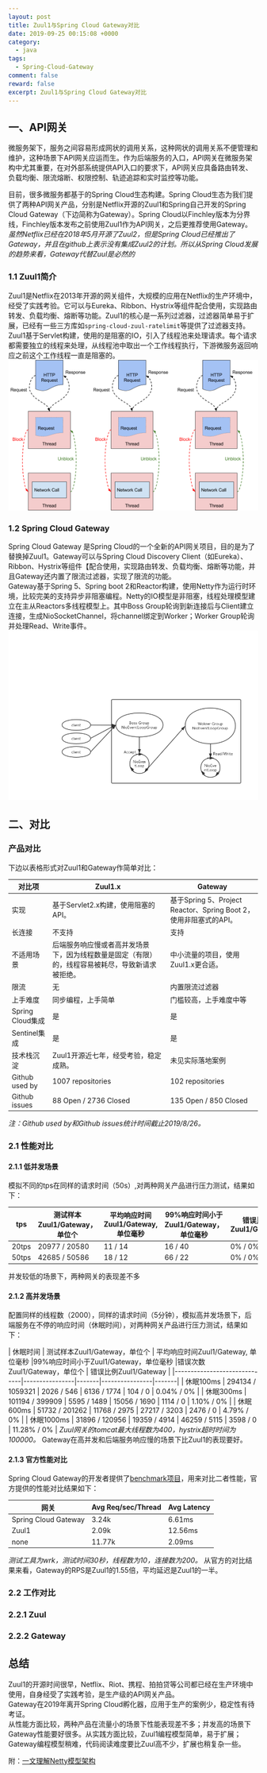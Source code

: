 ```yaml
---
layout: post
title: Zuul1与Spring Cloud Gateway对比
date: 2019-09-25 00:15:08 +0000
category:
  - java
tags: 
  - Spring-Cloud-Gateway
comment: false
reward: false
excerpt: Zuul1与Spring Cloud Gateway对比
---
```


## 一、API网关

微服务架下，服务之间容易形成网状的调用关系，这种网状的调用关系不便管理和维护，这种场景下API网关应运而生。作为后端服务的入口，API网关在微服务架构中尤其重要，在对外部系统提供API入口的要求下，API网关应具备路由转发、负载均衡、限流熔断、权限控制、轨迹追踪和实时监控等功能。

目前，很多微服务都基于的Spring Cloud生态构建。Spring Cloud生态为我们提供了两种API网关产品，分别是Netflix开源的Zuul1和Spring自己开发的Spring Cloud Gateway（下边简称为Gateway）。Spring Cloud以Finchley版本为分界线，Finchley版本发布之前使用Zuul1作为API网关，之后更推荐使用Gateway。  
*虽然Netflix已经在2018年5月开源了Zuul2，但是Spring Cloud已经推出了Gateway，并且在github上表示没有集成Zuul2的计划。所以从Spring Cloud发展的趋势来看，Gateway代替Zuul是必然的*

### 1.1 Zuul1简介

Zuul1是Netflix在2013年开源的网关组件，大规模的应用在Netflix的生产环境中，经受了实践考验。它可以与Eureka、Ribbon、Hystrix等组件配合使用，实现路由转发、负载均衡、熔断等功能。Zuul1的核心是一系列过滤器，过滤器简单易于扩展，已经有一些三方库如`spring-cloud-zuul-ratelimit`等提供了过滤器支持。  
Zuul1基于Servlet构建，使用的是阻塞的IO，引入了线程池来处理请求。每个请求都需要独立的线程来处理，从线程池中取出一个工作线程执行，下游微服务返回响应之前这个工作线程一直是阻塞的。
![多线程系统架构](https://raw.githubusercontent.com/yizhishi/yizhishi.github.io/master/images/zuul1-multithreaded-system-architecture.png)

### 1.2 Spring Cloud Gateway

Spring Cloud Gateway 是Spring Cloud的一个全新的API网关项目，目的是为了替换掉Zuul1。Gateway可以与Spring Cloud Discovery Client（如Eureka）、Ribbon、Hystrix等组件【配合使用，实现路由转发、负载均衡、熔断等功能，并且Gateway还内置了限流过滤器，实现了限流的功能。  
Gateway基于Spring 5、Spring boot 2和Reactor构建，使用Netty作为运行时环境，比较完美的支持异步非阻塞编程。Netty的IO模型是非阻塞，线程处理模型建立在主从Reactors多线程模型上。其中Boss Group轮询到新连接后与Client建立连接，生成NioSocketChannel，将channel绑定到Worker；Worker Group轮询并处理Read、Write事件。
![主从reactors模型](https://raw.githubusercontent.com/yizhishi/yizhishi.github.io/master/images/netty-simple-thread-model.png)

## 二、对比

### 产品对比

下边以表格形式对Zuul1和Gateway作简单对比：

| 对比项 |Zuul1.x | Gateway |
|------------------------------|----------------|-------|
| 实现 |基于Servlet2.x构建，使用阻塞的API。 | 基于Spring 5、Project Reactor、Spring Boot 2，使用非阻塞式的API。|
| 长连接 |不支持 | 支持 |
| 不适用场景 | 后端服务响应慢或者高并发场景下，因为线程数量是固定（有限）的，线程容易被耗尽，导致新请求被拒绝。 | 中小流量的项目，使用Zuul1.x更合适。 |
| 限流 | 无 | 内置限流过滤器 |
| 上手难度 | 同步编程，上手简单 | 门槛较高，上手难度中等 |
| Spring Cloud集成 | 是 | 是 |
| Sentinel集成 | 是 | 是 |
| 技术栈沉淀 | Zuul1开源近七年，经受考验，稳定成熟。 | 未见实际落地案例 |
| Github used by | 1007 repositories | 102 repositories |
| Github issues | 88 Open / 2736 Closed | 135 Open / 850 Closed |
*注：Github used by和Github issues统计时间截止2019/8/26。*

### 2.1 性能对比

#### 2.1.1 低并发场景

模拟不同的tps在同样的请求时间（50s）,对两种网关产品进行压力测试，结果如下：

| tps | 测试样本Zuul1/Gateway，单位个 | 平均响应时间Zuul1/Gateway, 单位毫秒 |99%响应时间小于Zuul1/Gateway，单位毫秒 |错误比例Zuul1/Gateway |
|------------------------------|----------------|-------|----------------|-------|
| 20tps | 20977 / 20580 | 11 / 14 | 16 / 40 | 0% / 0% |
| 50tps | 42685 / 50586 | 18 / 12 | 66 / 22 | 0% / 0% |
并发较低的场景下，两种网关的表现差不多

#### 2.1.2 高并发场景

配置同样的线程数（2000），同样的请求时间（5分钟），模拟高并发场景下，后端服务在不停的响应时间（休眠时间），对两种网关产品进行压力测试，结果如下：

| 休眠时间 | 测试样本Zuul1/Gateway，单位个 | 平均响应时间Zuul1/Gateway, 单位毫秒 |99%响应时间小于Zuul1/Gateway，单位毫秒 |错误次数Zuul1/Gateway，单位个 | 错误比例Zuul1/Gateway |
|------------------------------|----------------|-------|----------------|-------|
| 休眠100ms | 294134 / 1059321 | 2026 / 546 | 6136 / 1774 | 104 / 0 | 0.04% / 0% |
| 休眠300ms | 101194 / 399909 | 5595 / 1489 | 15056 / 1690 | 1114 / 0 | 1.10% / 0% |
| 休眠600ms | 51732 / 201262 | 11768 / 2975 | 27217 / 3203 | 2476 / 0 | 4.79% / 0% |
| 休眠1000ms | 31896 / 120956 | 19359 / 4914 | 46259 / 5115 | 3598 / 0 | 11.28% / 0% |
*Zuul网关的tomcat最大线程数为400，hystrix超时时间为100000。*
Gateway在高并发和后端服务响应慢的场景下比Zuul1的表现要好。

#### 2.1.3 官方性能对比

Spring Cloud Gateway的开发者提供了[benchmark项目](https://github.com/spencergibb/spring-cloud-gateway-bench)，用来对比二者性能，官方提供的性能对比结果如下：

| 网关 | Avg Req/sec/Thread | Avg Latency |
|------------------------------|----------------|-------|
| Spring Cloud Gateway | 3.24k | 6.61ms |
| Zuul1 | 2.09k | 12.56ms |
| none | 11.77k | 2.09ms |
*测试工具为wrk，测试时间30秒，线程数为10，连接数为200。*
从官方的对比结果来看，Gateway的RPS是Zuul1的1.55倍，平均延迟是Zuul1的一半。

### 2.2 工作对比

### 2.2.1 Zuul

### 2.2.2 Gateway

## 总结

Zuul1的开源时间很早，Netflix、Riot、携程、拍拍贷等公司都已经在生产环境中使用，自身经受了实践考验，是生产级的API网关产品。  
Gateway在2019年离开Spring Cloud孵化器，应用于生产的案例少，稳定性有待考证。  
从性能方面比较，两种产品在流量小的场景下性能表现差不多；并发高的场景下Gateway性能要好很多。从实践方面比较，Zuul1编程模型简单，易于扩展；Gateway编程模型稍难，代码阅读难度要比Zuul高不少，扩展也稍复杂一些。

附：[一文理解Netty模型架构](https://juejin.im/post/5bea1d2e51882523d3163657#heading-12)
